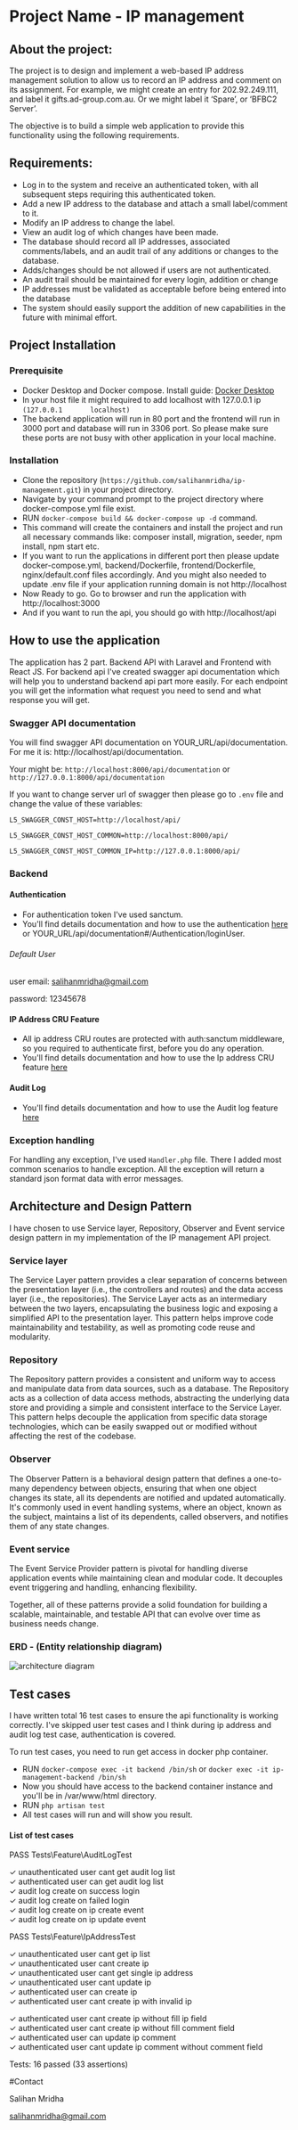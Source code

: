 # Project Name - IP management

## About the project:
The project is to design and implement a web-based IP address management solution to allow us to record an IP address and comment on its assignment. For example, we might create an entry for 202.92.249.111, and label it gifts.ad-group.com.au. Or we might label it ‘Spare’, or ‘BFBC2 Server’. 

The objective is to build a simple web application to provide this functionality using the following requirements.

## Requirements:
- Log in to the system and receive an authenticated token, with all subsequent steps requiring this authenticated token.
- Add a new IP address to the database and attach a small label/comment to it.
- Modify an IP address to change the label.
- View an audit log of which changes have been made.
- The database should record all IP addresses, associated comments/labels, and an audit trail of any additions or changes to the database.
- Adds/changes should be not allowed if users are not authenticated.
- An audit trail should be maintained for every login, addition or change
- IP addresses must be validated as acceptable before being entered into the database
- The system should easily support the addition of new capabilities in the future with minimal effort.

## Project Installation

### Prerequisite
- Docker Desktop and Docker compose. Install guide: [Docker Desktop](https://docs.docker.com/desktop/)
- In your host file it might required to add localhost with 127.0.0.1 ip `(127.0.0.1       localhost)`
- The backend application will run in 80 port and the frontend will run in 3000 port and database will run in 3306 port. So please make sure these ports are not busy with other application in your local machine.

### Installation
- Clone the repository (`https://github.com/salihanmridha/ip-management.git`) in your project directory.
- Navigate by your command prompt to the project directory where docker-compose.yml file exist.
- RUN `docker-compose build && docker-compose up -d` command.
- This command will create the containers and install the project and run all necessary commands like: composer install, migration, seeder, npm install, npm start etc.
- If you want to run the applications in different port then please update docker-compose.yml, backend/Dockerfile, frontend/Dockerfile, nginx/default.conf files accordingly. And you might also needed to update .env file if your application running domain is not http://localhost
- Now Ready to go. Go to browser and run the application with http://localhost:3000
- And if you want to run the api, you should go with http://localhost/api

## How to use the application

The application has 2 part. Backend API with Laravel and Frontend with React JS. For backend api I've created swagger api documentation which will help you to understand backend api part more easily. For each endpoint you will get the information what request you need to send and what response you will get.

### Swagger API documentation
You will find swagger API documentation on YOUR_URL/api/documentation. For me it is: http://localhost/api/documentation. 

Your might be:
`http://localhost:8000/api/documentation` or `http://127.0.0.1:8000/api/documentation`

If you want to change server url of swagger then please go to `.env` file and change the value of these variables:

`L5_SWAGGER_CONST_HOST=http://localhost/api/`

`L5_SWAGGER_CONST_HOST_COMMON=http://localhost:8000/api/`

`L5_SWAGGER_CONST_HOST_COMMON_IP=http://127.0.0.1:8000/api/`

### Backend

#### Authentication
- For authentication token I've used sanctum.
- You'll find details documentation and how to use the authentication [here](http://localhost/api/documentation#/Authentication/loginUser) or YOUR_URL/api/documentation#/Authentication/loginUser.

###### Default User
user email: salihanmridha@gmail.com

password: 12345678

#### IP Address CRU Feature
- All ip address CRU routes are protected with auth:sanctum middleware, so you required to authenticate first, before you do any operation.
- You'll find details documentation and how to use the Ip address CRU feature [here](http://localhost/api/documentation#/IpAddress)

#### Audit Log
- You'll find details documentation and how to use the Audit log feature [here](http://localhost/api/documentation#/AuditLog)

### Exception handling
For handling any exception, I've used `Handler.php` file. There I added most common scenarios to handle exception. All the exception will return a standard json format data with error messages.

## Architecture and Design Pattern
I have chosen to use Service layer, Repository, Observer and Event service design pattern in my implementation of the IP management API project.

### Service layer 
The Service Layer pattern provides a clear separation of concerns between the presentation layer (i.e., the controllers and routes) and the data access layer (i.e., the repositories). The Service Layer acts as an intermediary between the two layers, encapsulating the business logic and exposing a simplified API to the presentation layer. This pattern helps improve code maintainability and testability, as well as promoting code reuse and modularity.

### Repository
The Repository pattern provides a consistent and uniform way to access and manipulate data from data sources, such as a database. The Repository acts as a collection of data access methods, abstracting the underlying data store and providing a simple and consistent interface to the Service Layer. This pattern helps decouple the application from specific data storage technologies, which can be easily swapped out or modified without affecting the rest of the codebase.

### Observer
The Observer Pattern is a behavioral design pattern that defines a one-to-many dependency between objects, ensuring that when one object changes its state, all its dependents are notified and updated automatically. It's commonly used in event handling systems, where an object, known as the subject, maintains a list of its dependents, called observers, and notifies them of any state changes.

### Event service
The Event Service Provider pattern is pivotal for handling diverse application events while maintaining clean and modular code. It decouples event triggering and handling, enhancing flexibility.

Together, all of these patterns provide a solid foundation for building a scalable, maintainable, and testable API that can evolve over time as business needs change.


### ERD - (Entity relationship diagram)

![architecture diagram](./Docs/erd.png)

## Test cases
I have written total 16 test cases to ensure the api functionality is working correctly. I've skipped user test cases and I think during ip address and audit log test case, authentication is covered.

To run test cases, you need to run get access in docker php container.

- RUN `docker-compose exec -it backend /bin/sh` or `docker exec -it ip-management-backend /bin/sh`
- Now you should have access to the backend container instance and you'll be in /var/www/html directory.
- RUN `php artisan test`
- All test cases will run and will show you result.

#### List of test cases

PASS  Tests\Feature\AuditLogTest

✓ unauthenticated user cant get audit log list                                                                                              
✓ authenticated user can get audit log list                                                                                                  
✓ audit log create on success login                                                                                                          
✓ audit log create on failed login                                                                                                          
✓ audit log create on ip create event                                                                                                       
✓ audit log create on ip update event                                                                                                       

PASS  Tests\Feature\IpAddressTest

✓ unauthenticated user cant get ip list                                                                                                      
✓ unauthenticated user cant create ip                                                                                                        
✓ unauthenticated user cant get single ip address                                                                                            
✓ unauthenticated user cant update ip                                                                                                        
✓ authenticated user can create ip                                                                                                           
✓ authenticated user cant create ip with invalid ip

✓ authenticated user cant create ip without fill ip field                                                                                   
✓ authenticated user cant create ip without fill comment field                                                                              
✓ authenticated user can update ip comment                                                                                                   
✓ authenticated user cant update ip comment without comment field                                                                           

Tests:    16 passed (33 assertions)


#Contact

Salihan Mridha

[salihanmridha@gmail.com](mailto:salihanmridha@gmail.com)
